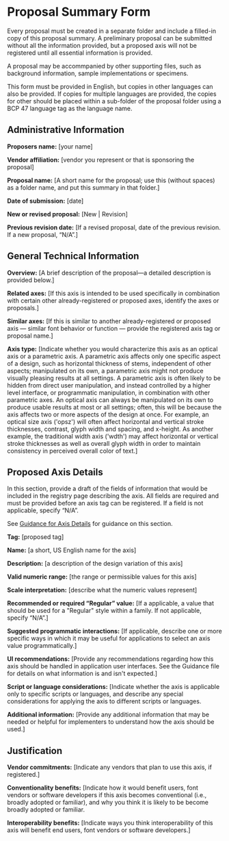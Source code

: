 # Proposal Summary Form

Every proposal must be created in a separate folder and include a filled-in copy of this proposal
summary. A preliminary proposal can be submitted without all the information provided, but a
proposed axis will not be registered until all essential information is provided.

A proposal may be accommpanied by other supporting files, such as background information, sample
implementations or specimens.

This form must be provided in English, but copies in other languages can also be provided. If
copies for multiple languages are provided, the copies for other should be placed within a
sub-folder of the proposal folder using a BCP 47 language tag as the language name.

## Administrative Information
**Proposers name:** [your name]

**Vendor affiliation:** [vendor you represent or that is sponsoring the proposal]

**Proposal name:** [A short name for the proposal; use this (without spaces) as a folder name, and
put this summary in that folder.]

**Date of submission:** [date]

**New or revised proposal:** [New | Revision]

**Previous revision date:** [If a revised proposal, date of the previous revision. If a new proposal,
&ldquo;N/A&rdquo;.]

## General Technical Information
**Overview:** [A brief description of the proposal&mdash;a detailed description is provided below.]

**Related axes:** [If this axis is intended to be used specifically in combination with certain other
already-registered or proposed axes, identify the axes or proposals.]

**Similar axes:** [If this is similar to another already-registered or proposed axis &mdash; similar
font behavior or function &mdash; provide the registered axis tag or proposal name.]

**Axis type:** [Indicate whether you would characterize this axis as an optical axis or a parametric axis. A parametric axis affects only one specific aspect of a design, such as horizontal thickness of stems, independent of other aspects; manipulated on its own, a parametric axis might not produce visually pleasing results at all settings. A parametric axis is often likely to be hidden from direct user manipulation, and instead controlled by a higher level interface, or programmatic manipulation, in combination with other parametric axes. An optical axis can always be manipulated on its own to produce usable results at most or all settings; often, this will be because the axis affects two or more aspects of the design at once. For example, an optical size axis ('opsz') will often affect horizontal and vertical stroke thicknesses, contrast, glyph width and spacing, and x-height. As another example, the traditional width axis ('wdth') may affect horizontal or vertical stroke thicknesses as well as overall glyph width in order to maintain consistency in perceived overall color of text.]

## Proposed Axis Details
In this section, provide a draft of the fields of information that would be included in the registry
page describing the axis. All fields are required and must be provided before an axis tag can be
registered. If a field is not applicable, specify &ldquo;N/A&rdquo;.

See [Guidance for Axis Details](GuidanceForAxisDetails.md) for guidance on this section.

**Tag:** [proposed tag]

**Name:** [a short, US English name for the axis]

**Description:** [a description of the design variation of this axis]

**Valid numeric range:** [the range or permissible values for this axis]

**Scale interpretation:** [describe what the numeric values represent]

**Recommended or required &ldquo;Regular&rdquo; value:** [If a applicable, a value that should be
used for a "Regular" style within a family. If not applicable, specify &ldquo;N/A&rdquo;.]

**Suggested programmatic interactions:** [If applicable, describe one or more specific ways in which
it may be useful for applications to select an axis value programmatically.]

**UI recommendations:** [Provide any recommendations regarding how this axis should be handled in
application user interfaces. See the Guidance file for details on what information is and isn't
expected.]

**Script or language considerations:** [Indicate whether the axis is applicable only to specific
scripts or languages, and describe any special considerations for applying the axis to different
scripts or languages.

**Additional information:** [Provide any additional information that may be needed or helpful for
implementers to understand how the axis should be used.]

## Justification
**Vendor commitments:** [Indicate any vendors that plan to use this axis, if registered.]

**Conventionality benefits:** [Indicate how it would benefit users, font vendors or software
developers if this axis becomes conventional (i.e., broadly adopted or familiar), and why you think
it is likely to be become broadly adopted or familiar.

**Interoperability benefits:** [Indicate ways you think interoperability of this axis will benefit
end users, font vendors or software developers.]
